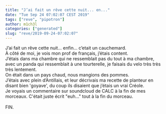 ```yaml
---
title: "J’ai fait un rêve cette nuit... en..."
date: "Tue Sep 24 07:02:07 CEST 2019"
tags: ["reve", "pipotron"]
author: m1ch3l
categories: ["generated"]
slug: "reve/2019-09-24-07:02:07"
---
```


J’ai fait un rêve cette nuit... enfin... c’etait un cauchemard.<br>
À côté de moi, je vois mon prof de français, j’étais content.<br>
J’étais dans ma chambre qui ne ressemblait pas du tout à ma chambre, avec un panda qui ressemblait à une tourterelle, je faisais du velo très très très lentement.<br>
On était dans un pays chaud, nous mangions des pommes.<br>
J’étais avec plein d’Antillais, et leur décrivais ma recette de planteur en disant bien 'goyave', du coup ils disaient que j’étais un vrai Créole.<br>
Je voyais un commentaire sur soundcloud de CALC à la fin de mes morceaux. C'était juste écrit "euh..." tout à la fin du morceau.<br>
<br>
FIN.<br>
<br>
